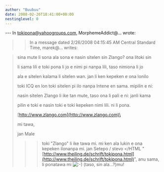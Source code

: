 ```yaml
---
author: "Buubuu"
date: 2008-02-26T18:41:00+00:00
nestinglevel: 0
---
```

\---
 In [tokipona@yahoogroups.com](mailto://tokipona@yahoogroups.com), MorphemeAddict@... wrote:

>> In a message dated 2/26/2008 04:15:45 AM Central Standard Time,
> marek@... writes:

>>> 
> sina mute li sona ala sona e nasin sitelen sin Zlango? ona litoki sin
> 
> li sama lili e toki pona li jo e nimi pi nanpa lili, taso nimiona li jo
> 
> ala e sitelen kalama li sitelen wan. jan li ken kepeken e ona lonilo
> 
> toki ICQ en lon toki sitelen pi ilo nanpa Intene en sama. mipilin e ni:
> 
> nasin sitelen Zlango li ike tan mute, taso ona li pali e ni: janli kama
> 
> pilin e toki e nasin toki e toki kepeken nimi lili. ni li pona.
> 
>> 
> [http://www.zlango.com](http://www.zlango.com)\
> 
>> 
> mi tawa,
> 
> jan Male
> 
>>> toki "Zlango" li ike tawa mi. mi ken ala lukin e ona kepeken ilonanpa mi.
>> jan Setepo / stevo </HTML
>>"[http://www.theiling.de/schrift/tokipona.html](http://www.theiling.de/schrift/tokipona.html)", anu sama, li ponatawa mi ![:-)](images/smilies/icon_e_smile.gif "Smile") (taso, sin ala...?)mu!